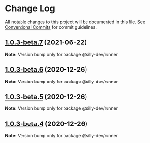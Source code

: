 # Change Log

All notable changes to this project will be documented in this file.
See [Conventional Commits](https://conventionalcommits.org) for commit guidelines.

## [1.0.3-beta.7](https://github.com/amit1me/mono/compare/@silly-dev/runner@1.0.3-beta.5...@silly-dev/runner@1.0.3-beta.7) (2021-06-22)

**Note:** Version bump only for package @silly-dev/runner






## [1.0.3-beta.6](https://github.com/amit1me/mono/compare/@silly-dev/runner@1.0.3-beta.5...@silly-dev/runner@1.0.3-beta.6) (2020-12-26)

**Note:** Version bump only for package @silly-dev/runner





## [1.0.3-beta.5](https://github.com/amit1me/mono/compare/@silly-dev/runner@1.0.3-beta.4...@silly-dev/runner@1.0.3-beta.5) (2020-12-26)

**Note:** Version bump only for package @silly-dev/runner





## [1.0.3-beta.4](https://github.com/amit1me/mono/compare/@silly-dev/runner@1.0.3-beta.3...@silly-dev/runner@1.0.3-beta.4) (2020-12-26)

**Note:** Version bump only for package @silly-dev/runner
